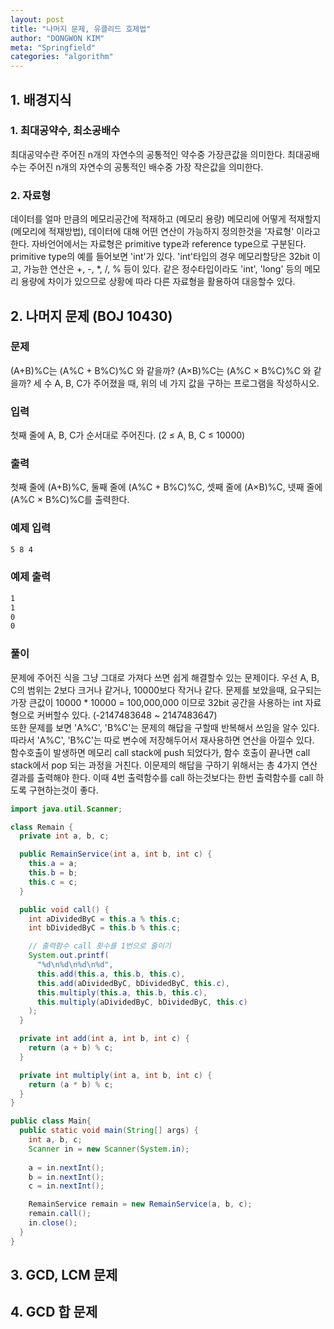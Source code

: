 ```yaml
---
layout: post
title: "나머지 문제, 유클리드 호제법"
author: "DONGWON KIM"
meta: "Springfield"
categories: "algorithm"
---
```


## 1. 배경지식 
### 1. 최대공약수, 최소공배수
최대공약수란 주어진 n개의 자연수의 공통적인 약수중 가장큰값을 의미한다.
최대공배수는 주어진 n개의 자연수의 공통적인 배수중 가장 작은값을 의미한다.

### 2. 자료형
데이터를 얼마 만큼의 메모리공간에 적재하고 (메모리 용량) 메모리에 어떻게 적재할지 (메모리에 적재방법), 데이터에 대해 어떤 연산이 가능하지 정의한것을 '자료형' 이라고 한다.
자바언어에서는 자료형은 primitive type과 reference type으로 구분된다.
primitive type의 예를 들어보면 'int'가 있다. 'int'타입의 경우 메모리할당은 32bit 이고, 가능한 연산은 +, -, *, /, % 등이 있다.
같은 정수타입이라도 'int', 'long' 등의 메모리 용량에 차이가 있으므로 상황에 따라 다른 자료형을 활용하여 대응할수 있다.

## 2. 나머지 문제 (BOJ 10430)
### 문제
(A+B)%C는 (A%C + B%C)%C 와 같을까?
(A×B)%C는 (A%C × B%C)%C 와 같을까?
세 수 A, B, C가 주어졌을 때, 위의 네 가지 값을 구하는 프로그램을 작성하시오.

### 입력
첫째 줄에 A, B, C가 순서대로 주어진다. (2 ≤ A, B, C ≤ 10000)

### 출력
첫째 줄에 (A+B)%C, 둘째 줄에 (A%C + B%C)%C, 셋째 줄에 (A×B)%C, 넷째 줄에 (A%C × B%C)%C를 출력한다.

### 예제 입력
```bash
5 8 4
```

### 예제 출력
```bash
1
1
0
0
```

### 풀이
문제에 주어진 식을 그냥 그대로 가져다 쓰면 쉽게 해결할수 있는 문제이다.
우선 A, B, C의 범위는 2보다 크거나 같거나, 10000보다 작거나 같다. 문제를 보았을때, 요구되는 가장 큰값이 10000 * 10000 = 100,000,000
이므로 32bit 공간을 사용하는 int 자료형으로 커버할수 있다. (-2147483648 ~ 2147483647)
<br/>
또한 문제를 보면 'A%C', 'B%C'는 문제의 해답을 구할때 반복해서 쓰임을 알수 있다. 따라서 'A%C', 'B%C'는 따로 변수에 저장해두어서 재사용하면 연산을 아낄수 있다.
<br/>
함수호출이 발생하면 메모리 call stack에 push 되었다가, 함수 호출이 끝나면 call stack에서 pop 되는 과정을 거친다.
이문제의 해답을 구하기 위해서는 총 4가지 연산 결과를 출력해야 한다. 이때 4번 출력함수를 call 하는것보다는 한번 출력함수를 call 하도록 구현하는것이 좋다.


```java
import java.util.Scanner;

class Remain {
  private int a, b, c;

  public RemainService(int a, int b, int c) {
    this.a = a;
    this.b = b;
    this.c = c;
  }

  public void call() {
    int aDividedByC = this.a % this.c;
    int bDividedByC = this.b % this.c;

    // 출력함수 call 횟수를 1번으로 줄이기
    System.out.printf(
      "%d\n%d\n%d\n%d",
      this.add(this.a, this.b, this.c),
      this.add(aDividedByC, bDividedByC, this.c),
      this.multiply(this.a, this.b, this.c),
      this.multiply(aDividedByC, bDividedByC, this.c)
    );
  }

  private int add(int a, int b, int c) {
    return (a + b) % c;
  }

  private int multiply(int a, int b, int c) {
    return (a * b) % c;
  }
}

public class Main{
  public static void main(String[] args) {
    int a, b, c;
    Scanner in = new Scanner(System.in);
    
    a = in.nextInt();
    b = in.nextInt();
    c = in.nextInt();

    RemainService remain = new RemainService(a, b, c);
    remain.call();
    in.close();
  }
}
```
## 3. GCD, LCM 문제

## 4. GCD 합 문제

